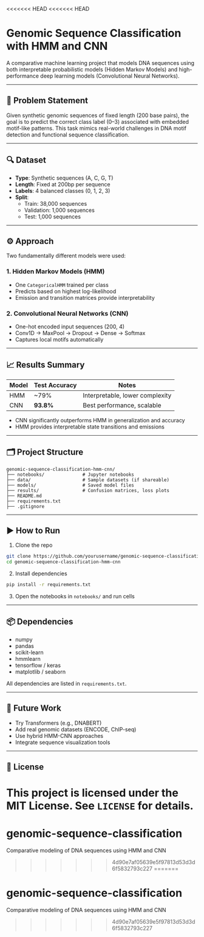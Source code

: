 <<<<<<< HEAD
<<<<<<< HEAD
# Genomic Sequence Classification with HMM and CNN

A comparative machine learning project that models DNA sequences using both interpretable probabilistic models (Hidden Markov Models) and high-performance deep learning models (Convolutional Neural Networks).

---

## 🧬 Problem Statement

Given synthetic genomic sequences of fixed length (200 base pairs), the goal is to predict the correct class label (0–3) associated with embedded motif-like patterns. This task mimics real-world challenges in DNA motif detection and functional sequence classification.

---

## 🔍 Dataset

- **Type**: Synthetic sequences (A, C, G, T)
- **Length**: Fixed at 200bp per sequence
- **Labels**: 4 balanced classes (0, 1, 2, 3)
- **Split**: 
  - Train: 38,000 sequences
  - Validation: 1,000 sequences
  - Test: 1,000 sequences

---

## ⚙️ Approach

Two fundamentally different models were used:

### 1. Hidden Markov Models (HMM)
- One `CategoricalHMM` trained per class
- Predicts based on highest log-likelihood
- Emission and transition matrices provide interpretability

### 2. Convolutional Neural Networks (CNN)
- One-hot encoded input sequences (200, 4)
- Conv1D → MaxPool → Dropout → Dense → Softmax
- Captures local motifs automatically

---

## 📈 Results Summary

| Model | Test Accuracy | Notes |
|-------|---------------|-------|
| HMM   | ~79%          | Interpretable, lower complexity |
| CNN   | **93.8%**     | Best performance, scalable |

- CNN significantly outperforms HMM in generalization and accuracy
- HMM provides interpretable state transitions and emissions

---

## 🗂 Project Structure

```
genomic-sequence-classification-hmm-cnn/
├── notebooks/              # Jupyter notebooks
├── data/                   # Sample datasets (if shareable)
├── models/                 # Saved model files
├── results/                # Confusion matrices, loss plots
├── README.md
├── requirements.txt
├── .gitignore
```

---

## ▶️ How to Run

1. Clone the repo  
```bash
git clone https://github.com/yourusername/genomic-sequence-classification-hmm-cnn.git
cd genomic-sequence-classification-hmm-cnn
```

2. Install dependencies  
```bash
pip install -r requirements.txt
```

3. Open the notebooks in `notebooks/` and run cells

---

## 📦 Dependencies

- numpy
- pandas
- scikit-learn
- hmmlearn
- tensorflow / keras
- matplotlib / seaborn

All dependencies are listed in `requirements.txt`.

---

## 📌 Future Work

- Try Transformers (e.g., DNABERT)
- Add real genomic datasets (ENCODE, ChIP-seq)
- Use hybrid HMM-CNN approaches
- Integrate sequence visualization tools

---

## 📜 License

This project is licensed under the MIT License. See `LICENSE` for details.
=======
# genomic-sequence-classification
Comparative modeling of DNA sequences using HMM and CNN
>>>>>>> 4d90e7af05639e5f97813d53d3d6f5832793c227
=======
# genomic-sequence-classification
Comparative modeling of DNA sequences using HMM and CNN
>>>>>>> 4d90e7af05639e5f97813d53d3d6f5832793c227
